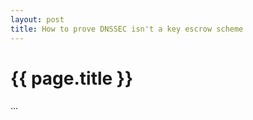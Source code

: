 ```yaml
---
layout: post
title: How to prove DNSSEC isn't a key escrow scheme
---
```


{{ page.title }}
================

...
